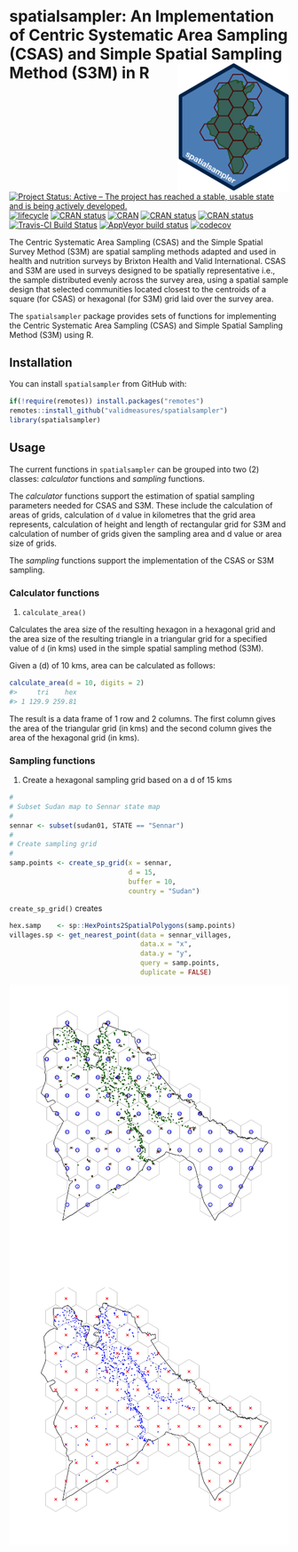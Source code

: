 
<!-- README.md is generated from README.Rmd. Please edit that file -->

# spatialsampler: An Implementation of Centric Systematic Area Sampling (CSAS) and Simple Spatial Sampling Method (S3M) in R <img src="man/figures/spatialsampler.png" width="200" align="right" />

<!-- badges: start -->

[![Project Status: Active – The project has reached a stable, usable
state and is being actively
developed.](https://www.repostatus.org/badges/latest/active.svg)](https://www.repostatus.org/#active)
[![lifecycle](https://img.shields.io/badge/lifecycle-experimental-orange.svg)](https://www.tidyverse.org/lifecycle/#experimental)
[![CRAN
status](https://www.r-pkg.org/badges/version/spatialsampler)](https://cran.r-project.org/package=spatialsampler)
[![CRAN](http://www.r-pkg.org/badges/last-release/spatialsamplers)](https://cran.r-project.org/package=spatialsampler)
[![CRAN
status](http://cranlogs.r-pkg.org/badges/grand-total/spatialsampler)](https://cran.r-project.org/package=spatialsampler)
[![CRAN
status](http://cranlogs.r-pkg.org/badges/spatialsampler)](https://cran.r-project.org/package=spatialsampler)
[![Travis-CI Build
Status](https://travis-ci.org/SpatialWorks/spatialsampler.svg?branch=master)](https://travis-ci.org/SpatialWorks/spatialsampler)
[![AppVeyor build
status](https://ci.appveyor.com/api/projects/status/github/SpatialWorks/spatialsampler?branch=master&svg=true)](https://ci.appveyor.com/project/SpatialWorks/spatialsampler)
[![codecov](https://codecov.io/gh/SpatialWorks/spatialsampler/branch/master/graph/badge.svg)](https://codecov.io/gh/SpatialWorks/spatialsampler)
<!-- badges: end -->

The Centric Systematic Area Sampling (CSAS) and the Simple Spatial
Survey Method (S3M) are spatial sampling methods adapted and used in
health and nutrition surveys by Brixton Health and Valid International.
CSAS and S3M are used in surveys designed to be spatially representative
i.e., the sample distributed evenly across the survey area, using a
spatial sample design that selected communities located closest to the
centroids of a square (for CSAS) or hexagonal (for S3M) grid laid over
the survey area.

The `spatialsampler` package provides sets of functions for implementing
the Centric Systematic Area Sampling (CSAS) and Simple Spatial Sampling
Method (S3M) using R.

## Installation

You can install `spatialsampler` from GitHub with:

``` r
if(!require(remotes)) install.packages("remotes")
remotes::install_github("validmeasures/spatialsampler")
library(spatialsampler)
```

## Usage

The current functions in `spatialsampler` can be grouped into two (2)
classes: *calculator* functions and *sampling* functions.

The *calculator* functions support the estimation of spatial sampling
parameters needed for CSAS and S3M. These include the calculation of
areas of grids, calculation of `d` value in kilometres that the grid
area represents, calculation of height and length of rectangular grid
for S3M and calculation of number of grids given the sampling area and d
value or area size of grids.

The *sampling* functions support the implementation of the CSAS or S3M
sampling.

### Calculator functions

1.  `calculate_area()`

Calculates the area size of the resulting hexagon in a hexagonal grid
and the area size of the resulting triangle in a triangular grid for a
specified value of `d` (in kms) used in the simple spatial sampling
method (S3M).

Given a \(d\) of 10 kms, area can be calculated as follows:

``` r
calculate_area(d = 10, digits = 2)
#>     tri    hex
#> 1 129.9 259.81
```

The result is a data frame of 1 row and 2 columns. The first column
gives the area of the triangular grid (in kms) and the second column
gives the area of the hexagonal grid (in kms).

### Sampling functions

1.  Create a hexagonal sampling grid based on a d of 15 kms

<!-- end list -->

``` r
#
# Subset Sudan map to Sennar state map
#
sennar <- subset(sudan01, STATE == "Sennar")
#
# Create sampling grid
#
samp.points <- create_sp_grid(x = sennar, 
                              d = 15, 
                              buffer = 10, 
                              country = "Sudan")
```

`create_sp_grid()` creates

``` r
hex.samp    <- sp::HexPoints2SpatialPolygons(samp.points)
villages.sp <- get_nearest_point(data = sennar_villages, 
                                 data.x = "x", 
                                 data.y = "y", 
                                 query = samp.points, 
                                 duplicate = FALSE)
```

<img src="man/figures/README-grid1-1.png" title="Sampling map of Sennar at d = 15 kms" alt="Sampling map of Sennar at d = 15 kms" style="display: block; margin: auto;" />

<img src="man/figures/README-grid2-1.png" title="Sampling map of Sennar at d = 15 kms with buffering" alt="Sampling map of Sennar at d = 15 kms with buffering" style="display: block; margin: auto;" />
